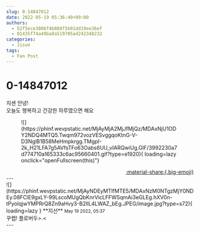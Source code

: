 ```yaml
---
slug: 0-14847012
date: 2022-05-19 05:36:40+09:00
authors:
  - 52f5ece3806f4b888f5b01dd19ee36ef
  - 01435f74a49ba8a519705ad242348232
categories:
  - Jisun
tags:
  - Fan Post
---
```


# 0-14847012

<div class="post-container" markdown="1">
<div class="content-container md-sidebar__scrollwrap" markdown="1">

지센 안녕!<br>오늘도 행복하고 건강한 하루였으면 해요
<figure markdown="1">
![](https://phinf.wevpstatic.net/MjAyMjA2MjJfMjQz/MDAxNjU1ODY2NDQ4MTQ5.Twqm972vozVESvggqoKtnG-V-D3NglB1B58MeHmpkrgg.TMgpI-2k_H21LFA7g5AVfsTFo63Oabs6UU_vIARQwiUg.GIF/3992230a7d774710a165333c6ac95660401.gif?type=e1920){ loading=lazy onclick="openFullscreen(this)"}
</figure>


</div>
</div>

<div style="text-align: right;" markdown="1">
<a href="https://weverse.io/fromis9/fanpost/0-14847012" style="text-align: right;">:material-share:{.big-emoji}</a>
</div>
---

<div class="comments-container md-sidebar__scrollwrap" markdown="1">
<div class="comment" markdown="1">
<div class='id-container' markdown="1">
![](https://phinf.wevpstatic.net/MjAyNDEyMTlfMTE5/MDAxNzM0NTgzMjY0NDEy.08FClE9gxLY-99LscoMUgQbKnrVicLFFWSqmAi3eGLEg.hXV0n-tPyoIqjwYMPRrQ8Zn9aHvy3-B2llL4LWAZ_bEg.JPEG/image.jpg?type=s72){ loading=lazy }
**<span class="artist">지선</span>** <small>May 19 2022, 05:37</small><br>
</div>
<div class='comment-body' markdown="1">
꾸랩! 플로버두>.<
</div>
</div>
</div>
---

